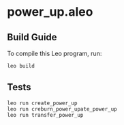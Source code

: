 # power_up.aleo

## Build Guide

To compile this Leo program, run:
```bash
leo build
```

## Tests
```
leo run create_power_up
leo run creburn_power_upate_power_up
leo run transfer_power_up
```
